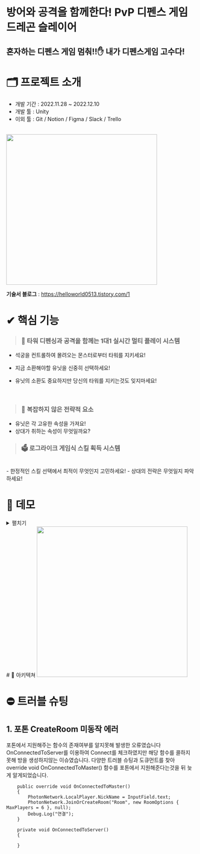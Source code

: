 # 방어와 공격을 함께한다! PvP 디펜스 게임 드레곤 슬레이어
## 혼자하는 디펜스 게임 멈춰!!✋ 내가 디펜스게임 고수다!

# 🗂 프로젝트 소개
- 개발 기간 : 2022.11.28 ~ 2022.12.10
- 개발 툴 : Unity
- 이외 툴 : Git / Notion / Figma / Slack / Trello
  <br />
<br />

<img width="400" src="https://user-images.githubusercontent.com/49323810/206891612-58054672-d562-48af-b9a5-a8a1ab002137.png">

<b>기술서 블로그</b> : https://helloworld0513.tistory.com/1 <br/>

# ✔ 핵심 기능

> ### 💬 타워 디펜싱과 공격을 함께는 1대1 실시간 멀티 플레이 시스템
- 석궁을 컨트롤하여 몰려오는 몬스터로부터 타워를 지키세요!
- 지금 소환해야할 유닛을 신중히 선택하세요!
- 유닛의 소환도 중요하지만 당신의 타워를 지키는것도 잊지마세요!
 
  <br/>
> ### 🎰 복잡하지 않은 전략적 요소
> 
- 유닛은 각 고유한 속성을 가져요!
- 상대가 취하는 속성이 무엇일까요?
  
> ### 🗳 로그라이크 게임식 스킬 획득 시스템
  <br/>
- 한정적인 스킬 선택에서 최적이 무엇인지 고민하세요!
- 상대의 전략은 무엇일지 파악하세요!


  <br/>


# 🎥 데모

<details>
    <summary>펼치기</summary>

https://blog.kakaocdn.net/dn/eq2B1S/btrTqDb9heQ/wDfHunR7DXCc3a3Uf3YZA1/1.mp4?attach=1&knm=tfile.mp4
|         석궁 컨트롤 시스템                |          로비          |              레벨업 시스템                 |
| :--------------------------------: | :--------------------------------: | :--------------------------------: |
|<img src= "https://user-images.githubusercontent.com/49323810/207049525-160b3cf7-57c4-48d6-ac87-af387f0e3bc2.gif" alt="demo" width="50%" />|<img src= "https://user-images.githubusercontent.com/49323810/207057087-0ebf91b2-6ae2-41d2-b688-18ba273f59bc.gif" alt="demo" width="40%" />|


## 로비 씬


<br />
</details>
# 🧩 아키텍쳐
</div>
<img width="400" src="https://img1.daumcdn.net/thumb/R1280x0/?scode=mtistory2&fname=https%3A%2F%2Fblog.kakaocdn.net%2Fdn%2Fbtmvpr%2FbtrThOT344F%2FDCksbR6arzw1AVZ3jnZIvk%2Fimg.png">
<br />

# ⛔️ 트러블 슈팅

## 1. 포톤 CreateRoom 미동작 에러
포톤에서 지원해주는 함수의 존재여부를 알지못해 발생한 오류였습니다
OnConnectedToServer를 이용하여 Connect를 체크하였지만 해당 함수를 콜하지 못해 방을 생성하지않는 이슈였습니다.
다양한 트러블 슈팅과 도큐먼트를 찾아 override void OnConnectedToMaster() 함수를 포톤에서 지원해준다는것을 뒤 늦게 알게되었습니다.

 
```
    public override void OnConnectedToMaster()
    {
        PhotonNetwork.LocalPlayer.NickName = InputField.text;
        PhotonNetwork.JoinOrCreateRoom("Room", new RoomOptions { MaxPlayers = 6 }, null);
        Debug.Log("연결");
    }

    private void OnConnectedToServer()
    {
        
    }
```

